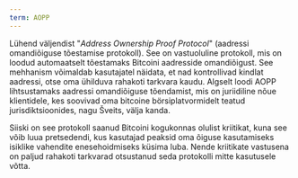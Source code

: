 ```yaml
---
term: AOPP
---
```


Lühend väljendist "*Address Ownership Proof Protocol*" (aadressi omandiõiguse tõestamise protokoll). See on vastuoluline protokoll, mis on loodud automaatselt tõestamaks Bitcoini aadresside omandiõigust. See mehhanism võimaldab kasutajatel näidata, et nad kontrollivad kindlat aadressi, otse oma ühilduva rahakoti tarkvara kaudu. Algselt loodi AOPP lihtsustamaks aadressi omandiõiguse tõendamist, mis on juriidiline nõue klientidele, kes soovivad oma bitcoine börsiplatvormidelt teatud jurisdiktsioonides, nagu Šveits, välja kanda.

Siiski on see protokoll saanud Bitcoini kogukonnas olulist kriitikat, kuna see võib luua pretsedendi, kus kasutajad peaksid oma õiguse kasutamiseks isiklike vahendite enesehoidmiseks küsima luba. Nende kriitikate vastusena on paljud rahakoti tarkvarad otsustanud seda protokolli mitte kasutusele võtta.